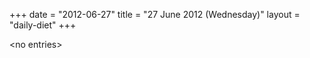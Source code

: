 +++
date = "2012-06-27"
title = "27 June 2012 (Wednesday)"
layout = "daily-diet"
+++


\<no entries\>
